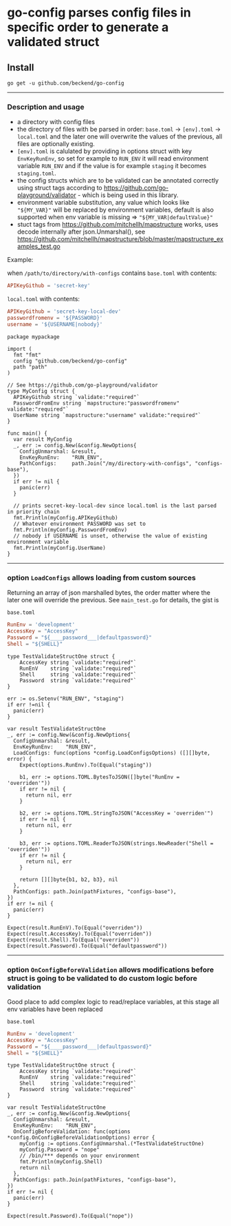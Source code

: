 # go-config parses config files in specific order to generate a validated struct

## Install

```shell
go get -u github.com/beckend/go-config
```

---

### Description and usage

- a directory with config files
- the directory of files with be parsed in order: `base.toml` -> `[env].toml` -> `local.toml` and the later one will overwrite the values of the previous, all files are optionally existing.
- `[env].toml` is calulated by providing in options struct with key `EnvKeyRunEnv`, so set for example to `RUN_ENV` it will read environment variable `RUN_ENV` and if the value is for example `staging` it becomes `staging.toml`.
- the config structs which are to be validated can be annotated correctly using struct tags according to https://github.com/go-playground/validator - which is being used in this library.
- environment variable substitution, any value which looks like `"${MY_VAR}"` will be replaced by environment variables,
  default is also supported when env variable is missing => `"${MY_VAR|defaultValue}"`
- stuct tags from https://github.com/mitchellh/mapstructure works, uses decode internally after json.Unmarshal(), see https://github.com/mitchellh/mapstructure/blob/master/mapstructure_examples_test.go

Example:

when `/path/to/directory/with-configs` contains `base.toml` with contents:

```toml
APIKeyGithub = 'secret-key'
```

`local.toml` with contents:

```toml
APIKeyGithub = 'secret-key-local-dev'
passwordfromenv = '${PASSWORD}'
username = '${USERNAME|nobody}'
```

```golang
package mypackage

import (
  fmt "fmt"
  config "github.com/beckend/go-config"
  path "path"
)

// See https://github.com/go-playground/validator
type MyConfig struct {
  APIKeyGithub string `validate:"required"`
  PasswordFromEnv string `mapstructure:"passwordfromenv" validate:"required"`
  UserName string `mapstructure:"username" validate:"required"`
}

func main() {
  var result MyConfig
  _, err := config.New(&config.NewOptions{
    ConfigUnmarshal: &result,
    EnvKeyRunEnv:    "RUN_ENV",
    PathConfigs:     path.Join("/my/directory-with-configs", "configs-base"),
  })
  if err != nil {
    panic(err)
  }

  // prints secret-key-local-dev since local.toml is the last parsed in priority chain
  fmt.Println(myConfig.APIKeyGithub)
  // Whatever environment PASSWORD was set to
  fmt.Println(myConfig.PasswordFromEnv)
  // nobody if USERNAME is unset, otherwise the value of existing environment variable
  fmt.Println(myConfig.UserName)
}
```

---

### option `LoadConfigs` allows loading from custom sources

Returning an array of json marshalled bytes, the order matter where the later one will override the previous.
See `main_test.go` for details, the gist is

`base.toml`

```toml
RunEnv = 'development'
AccessKey = "AccessKey"
Password = "${____password___|defaultpassword}"
Shell = "${SHELL}"
```

```golang
type TestValidateStructOne struct {
	AccessKey string `validate:"required"`
	RunEnV    string `validate:"required"`
	Shell     string `validate:"required"`
	Password  string `validate:"required"`
}

err := os.Setenv("RUN_ENV", "staging")
if err !=nil {
  panic(err)
}

var result TestValidateStructOne
_, err := config.New(&config.NewOptions{
  ConfigUnmarshal: &result,
  EnvKeyRunEnv:    "RUN_ENV",
  LoadConfigs: func(options *config.LoadConfigsOptions) ([][]byte, error) {
    Expect(options.RunEnv).To(Equal("staging"))

    b1, err := options.TOML.BytesToJSON([]byte("RunEnv = 'overriden'"))
    if err != nil {
      return nil, err
    }

    b2, err := options.TOML.StringToJSON("AccessKey = 'overriden'")
    if err != nil {
      return nil, err
    }

    b3, err := options.TOML.ReaderToJSON(strings.NewReader("Shell = 'overriden'"))
    if err != nil {
      return nil, err
    }

    return [][]byte{b1, b2, b3}, nil
  },
  PathConfigs: path.Join(pathFixtures, "configs-base"),
})
if err != nil {
  panic(err)
}

Expect(result.RunEnV).To(Equal("overriden"))
Expect(result.AccessKey).To(Equal("overriden"))
Expect(result.Shell).To(Equal("overriden"))
Expect(result.Password).To(Equal("defaultpassword"))
```

---

### option `OnConfigBeforeValidation` allows modifications before struct is going to be validated to do custom logic before validation

Good place to add complex logic to read/replace variables, at this stage all env variables have been replaced

`base.toml`

```toml
RunEnv = 'development'
AccessKey = "AccessKey"
Password = "${____password___|defaultpassword}"
Shell = "${SHELL}"
```

```golang
type TestValidateStructOne struct {
	AccessKey string `validate:"required"`
	RunEnV    string `validate:"required"`
	Shell     string `validate:"required"`
	Password  string `validate:"required"`
}

var result TestValidateStructOne
_, err := config.New(&config.NewOptions{
  ConfigUnmarshal: &result,
  EnvKeyRunEnv:    "RUN_ENV",
  OnConfigBeforeValidation: func(options *config.OnConfigBeforeValidationOptions) error {
    myConfig := options.ConfigUnmarshal.(*TestValidateStructOne)
    myConfig.Password = "nope"
    // /bin/*** depends on your environment
    fmt.Println(myConfig.Shell)
    return nil
  },
  PathConfigs: path.Join(pathFixtures, "configs-base"),
})
if err != nil {
  panic(err)
}

Expect(result.Password).To(Equal("nope"))
```
